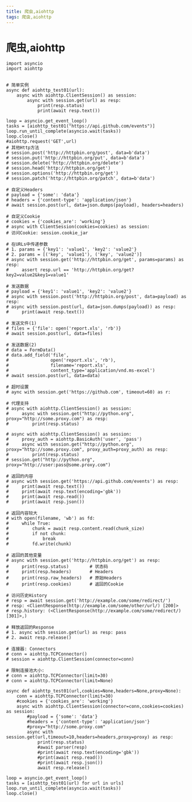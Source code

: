 ```yaml
---
title: 爬虫,aiohttp 
tags: 爬虫,aiohttp 
---
```

# 爬虫,aiohttp 
    import asyncio
    import aiohttp


    # 简单实例
    async def aiohttp_test01(url):
        async with aiohttp.ClientSession() as session:
            async with session.get(url) as resp:
                print(resp.status)
                print(await resp.text())

    loop = asyncio.get_event_loop()
    tasks = [aiohttp_test01("https://api.github.com/events")]
    loop.run_until_complete(asyncio.wait(tasks))
    loop.close()
    #aiohttp.request('GET',url)
    # 其他Http方法
    # session.post('http://httpbin.org/post', data=b'data')
    # session.put('http://httpbin.org/put', data=b'data')
    # session.delete('http://httpbin.org/delete')
    # session.head('http://httpbin.org/get')
    # session.options('http://httpbin.org/get')
    # session.patch('http://httpbin.org/patch', data=b'data')

    # 自定义Headers
    # payload = {'some': 'data'}
    # headers = {'content-type': 'application/json'}
    # await session.post(url, data=json.dumps(payload), headers=headers)

    # 自定义Cookie
    # cookies = {'cookies_are': 'working'}
    # async with ClientSession(cookies=cookies) as session:
    # 访问Cookie: session.cookie_jar

    # 在URLs中传递参数
    # 1. params = {'key1': 'value1', 'key2': 'value2'}
    # 2. params = [('key', 'value1'), ('key', 'value2')]
    # async with session.get('http://httpbin.org/get', params=params) as resp:
    #     assert resp.url == 'http://httpbin.org/get?key2=value2&key1=value1'

    # 发送数据
    # payload = {'key1': 'value1', 'key2': 'value2'}
    # async with session.post('http://httpbin.org/post', data=payload) as resp:
    # async with session.post(url, data=json.dumps(payload)) as resp:
    #     print(await resp.text())

    # 发送文件(1)
    # files = {'file': open('report.xls', 'rb')}
    # await session.post(url, data=files)

    # 发送数据(2)
    # data = FormData()
    # data.add_field('file',
    #                open('report.xls', 'rb'),
    #                filename='report.xls',
    #                content_type='application/vnd.ms-excel')
    # await session.post(url, data=data)

    # 超时设置
    # aync with session.get('https://github.com', timeout=60) as r:

    # 代理支持
    # async with aiohttp.ClientSession() as session:
    #     async with session.get("http://python.org", proxy="http://some.proxy.com") as resp:
    #         print(resp.status)

    # async with aiohttp.ClientSession() as session:
    #     proxy_auth = aiohttp.BasicAuth('user', 'pass')
    #     async with session.get("http://python.org", proxy="http://some.proxy.com", proxy_auth=proxy_auth) as resp:
    #         print(resp.status)
    # session.get("http://python.org", proxy="http://user:pass@some.proxy.com")

    # 返回的内容
    # async with session.get('https://api.github.com/events') as resp:
    #     print(await resp.text())
    #     print(await resp.text(encoding='gbk'))
    #     print(await resp.read())
    #     print(await resp.json())

    # 返回内容较大
    # with open(filename, 'wb') as fd:
    #     while True:
    #         chunk = await resp.content.read(chunk_size)
    #         if not chunk:
    #             break
    #         fd.write(chunk)

    # 返回的其他变量
    # async with session.get('http://httpbin.org/get') as resp:
    #     print(resp.status)        # 状态码
    #     print(resp.headers)       # Headers
    #     print(resp.raw_headers)   # 原始Headers
    #     print(resp.cookies)       # 返回的Cookie

    # 访问历史History
    # resp = await session.get('http://example.com/some/redirect/')
    # resp: <ClientResponse(http://example.com/some/other/url/) [200]>
    # resp.history: (<ClientResponse(http://example.com/some/redirect/) [301]>,)

    # 释放返回的Response
    # 1. async with session.get(url) as resp: pass
    # 2. await resp.release()

    # 连接器: Connectors
    # conn = aiohttp.TCPConnector()
    # session = aiohttp.ClientSession(connector=conn)

    # 限制连接池大小:
    # conn = aiohttp.TCPConnector(limit=30)
    # conn = aiohttp.TCPConnector(limit=None)

    async def aiohttp_test01(url,cookies=None,headers=None,proxy=None):
    	conn = aiohttp.TCPConnector(limit=30)
    	#cookies = {'cookies_are': 'working'}
    	async with aiohttp.ClientSession(connector=conn,cookies=cookies) as session:
    		#payload = {'some': 'data'}
    		#headers = {'content-type': 'application/json'}
    		#proxy="http://some.proxy.com"
    		async with session.get(url,timeout=10,headers=headers,proxy=proxy) as resp:
    			print(resp.status)
    			#await parser(resp)
    			#print(await resp.text(encoding='gbk'))
    			#print(await resp.read())
    			#print(await resp.json())
    			await resp.release()

    loop = asyncio.get_event_loop()
    tasks = [aiohttp_test01(url) for url in urls]
    loop.run_until_complete(asyncio.wait(tasks))
    loop.close()